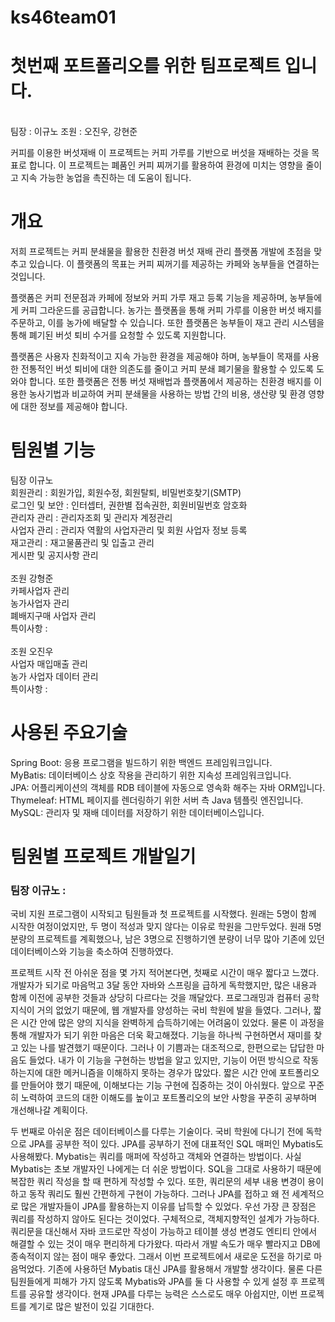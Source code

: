 # ks46team01
<h1>첫번째 포트폴리오를 위한 팀프로젝트 입니다.</h1> <br>
팀장 : 이규노 조원 : 오진우, 강현준 <br>

커피를 이용한 버섯재배
이 프로젝트는 커피 가루를 기반으로 버섯을 재배하는 것을 목표로 합니다. 이 프로젝트는 폐품인 커피 찌꺼기를 활용하여 환경에 미치는 영향을 줄이고 지속 가능한 농업을 촉진하는 데 도움이 됩니다.

<h1>개요</h1>
저희 프로젝트는 커피 분쇄물을 활용한 친환경 버섯 재배 관리 플랫폼 개발에 초점을 맞추고 있습니다. 이 플랫폼의 목표는 커피 찌꺼기를 제공하는 카페와 농부들을 연결하는 것입니다.

플랫폼은 커피 전문점과 카페에 정보와 커피 가루 재고 등록 기능을 제공하며, 농부들에게 커피 그라운드를 공급합니다. 농가는 플랫폼을 통해 커피 가루를 이용한 버섯 배지를 주문하고, 이를 농가에 배달할 수 있습니다. 또한 플랫폼은 농부들이 재고 관리 시스템을 통해 폐기된 버섯 퇴비 수거를 요청할 수 있도록 지원합니다.

플랫폼은 사용자 친화적이고 지속 가능한 환경을 제공해야 하며, 농부들이 목재를 사용한 전통적인 버섯 퇴비에 대한 의존도를 줄이고 커피 분쇄 폐기물을 활용할 수 있도록 도와야 합니다. 또한 플랫폼은 전통 버섯 재배법과 플랫폼에서 제공하는 친환경 배지를 이용한 농사기법과 비교하여 커피 분쇄물을 사용하는 방법 간의 비용, 생산량 및 환경 영향에 대한 정보를 제공해야 합니다.

<h1>팀원별 기능</h1>
팀장 이규노 <br>
회원관리 : 회원가입, 회원수정, 회원탈퇴, 비밀번호찾기(SMTP) <br>
로그인 및 보안 : 인터셉터, 권한별 접속권한, 회원비밀번호 암호화 <br>
관리자 관리 : 관리자조회 및 관리자 계정관리 <br>
사업자 관리 : 관리자 역활의 사업자관리 및 회원 사업자 정보 등록 <br>
재고관리 : 재고물품관리 및 입출고 관리 <br>
게시판 및 공지사항 관리 <br>
<br>
조원 강형준 <br>
카페사업자 관리 <br>
농가사업자 관리 <br>
폐배지구매 사업자 관리 <br>
특이사항 : <br>
<br>
조원 오진우 <br>
사업자 매입매출 관리 <br>
농가 사업자 데이터 관리 <br>
특이사항 : <br>

<h1>사용된 주요기술</h1>
Spring Boot: 응용 프로그램을 빌드하기 위한 백엔드 프레임워크입니다. <br>
MyBatis: 데이터베이스 상호 작용을 관리하기 위한 지속성 프레임워크입니다. <br>
JPA: 어플리케이션의 객체를 RDB 테이블에 자동으로 영속화 해주는 자바 ORM입니다. <br>
Thymeleaf: HTML 페이지를 렌더링하기 위한 서버 측 Java 템플릿 엔진입니다. <br>
MySQL: 관리자 및 재배 데이터를 저장하기 위한 데이터베이스입니다. <br>

<h1>팀원별 프로젝트 개발일기</h1>
<h3>팀장 이규노 :</h3>
<p>국비 지원 프로그램이 시작되고 팀원들과 첫 프로젝트를 시작했다. 원래는 5명이 함께 시작한 여정이었지만, 두 명이 적성과 맞지 않다는 이유로 학원을 그만두었다. 
원래 5명 분량의 프로젝트를 계획했으나, 남은 3명으로 진행하기엔 분량이 너무 많아 기존에 있던 데이터베이스와 기능을 축소하여 진행하였다.

프로젝트 시작 전 아쉬운 점을 몇 가지 적어본다면, 첫째로 시간이 매우 짧다고 느꼈다. 개발자가 되기로 마음먹고 3달 동안 자바와 스프링을 급하게 독학했지만,
많은 내용과 함께 이전에 공부한 것들과 상당히 다르다는 것을 깨달았다. 프로그래밍과 컴퓨터 공학 지식이 거의 없었기 때문에, 웹 개발자를 양성하는 국비 학원에 발을 들였다. 
그러나, 짧은 시간 안에 많은 양의 지식을 완벽하게 습득하기에는 어려움이 있었다. 물론 이 과정을 통해 개발자가 되기 위한 마음은 더욱 확고해졌다. 기능을 하나씩 구현하면서 재미를 찾고 있는 나를 발견했기 때문이다. 
그러나 이 기쁨과는 대조적으로, 한편으로는 답답한 마음도 들었다. 내가 이 기능을 구현하는 방법을 알고 있지만, 기능이 어떤 방식으로 작동하는지에 대한 메커니즘을 이해하지 못하는 경우가 많았다. 
짧은 시간 안에 포트폴리오를 만들어야 했기 때문에, 이해보다는 기능 구현에 집중하는 것이 아쉬웠다. 앞으로 꾸준히 노력하여 코드의 대한 이해도를 높이고 포트폴리오의 보안 사항을 꾸준히 공부하며 개선해나갈 계획이다.</p>

<p>두 번째로 아쉬운 점은 데이터베이스를 다루는 기술이다. 국비 학원에 다니기 전에 독학으로 JPA를 공부한 적이 있다. 
JPA를 공부하기 전에 대표적인 SQL 매퍼인 Mybatis도 사용해봤다. Mybatis는 쿼리를 매퍼에 작성하고 객체와 연결하는 방법이다. 
사실 Mybatis는 초보 개발자인 나에게는 더 쉬운 방법이다. SQL을 그대로 사용하기 때문에 복잡한 쿼리 작성을 할 때 편하게 작성할 수 있다. 
또한, 쿼리문의 세부 내용 변경이 용이하고 동작 쿼리도 훨씬 간편하게 구현이 가능하다. 그러나 JPA를 접하고 왜 전 세계적으로 많은 개발자들이 JPA를 활용하는지 이유를 납득할 수 있었다. 
우선 가장 큰 장점은 쿼리를 작성하지 않아도 된다는 것이었다. 구체적으로, 객체지향적인 설계가 가능하다. 
쿼리문을 대신해서 자바 코드로만 작성이 가능하고 테이블 생성 변경도 엔티티 안에서 해결할 수 있는 것이 매우 편리하게 다가왔다. 
따라서 개발 속도가 매우 빨라지고 DB에 종속적이지 않는 점이 매우 좋았다. 그래서 이번 프로젝트에서 새로운 도전을 하기로 마음먹었다. 
기존에 사용하던 Mybatis 대신 JPA를 활용해서 개발할 생각이다. 
물론 다른 팀원들에게 피해가 가지 않도록 Mybatis와 JPA를 둘 다 사용할 수 있게 설정 후 프로젝트를 공유할 생각이다. 
현재 JPA를 다루는 능력은 스스로도 매우 아쉽지만, 이번 프로젝트를 계기로 많은 발전이 있길 기대한다.</p>
